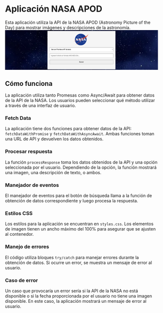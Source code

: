 # Aplicación NASA APOD

Esta aplicación utiliza la API de la NASA APOD (Astronomy Picture of the Day) para mostrar imágenes y descripciones de la astronomía.
![Imagen de la Pagina](img/pagina.png)


## Cómo funciona

La aplicación utiliza tanto Promesas como Async/Await para obtener datos de la API de la NASA. Los usuarios pueden seleccionar qué método utilizar a través de una interfaz de usuario.

### Fetch Data

La aplicación tiene dos funciones para obtener datos de la API: `fetchDataWithPromise` y `fetchDataWithAsyncAwait`. Ambas funciones toman una URL de API y devuelven los datos obtenidos.

### Procesar respuesta

La función `processResponse` toma los datos obtenidos de la API y una opción seleccionada por el usuario. Dependiendo de la opción, la función mostrará una imagen, una descripción de texto, o ambos.

### Manejador de eventos

El manejador de eventos para el botón de búsqueda llama a la función de obtención de datos correspondiente y luego procesa la respuesta.

### Estilos CSS

Los estilos para la aplicación se encuentran en `styles.css`. Los elementos de imagen tienen un ancho máximo del 100% para asegurar que se ajusten al contenedor.

### Manejo de errores

El código utiliza bloques `try/catch` para manejar errores durante la obtención de datos. Si ocurre un error, se muestra un mensaje de error al usuario.

### Caso de error

Un caso que provocaría un error sería si la API de la NASA no está disponible o si la fecha proporcionada por el usuario no tiene una imagen disponible. En este caso, la aplicación mostrará un mensaje de error al usuario.
